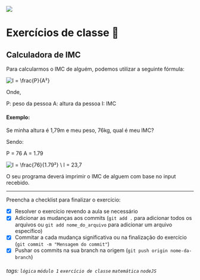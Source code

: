 ![](https://i.imgur.com/xG74tOh.png)

# Exercícios de classe 🏫

## Calculadora de IMC

Para calcularmos o IMC de alguém, podemos utilizar a seguinte fórmula:

![I = \frac{P}{A²}](https://i.imgur.com/k1TLYyC.png)

Onde,

P: peso da pessoa
A: altura da pessoa
I: IMC

#### Exemplo:

Se minha altura é 1,79m e meu peso, 76kg, qual é meu IMC?

Sendo:

P = 76
A = 1.79

![I = \frac{76}{1.79²} \\ I = 23,7](https://i.imgur.com/U05asiT.png)

O seu programa deverá imprimir o IMC de alguem com base no input recebido.

---

Preencha a checklist para finalizar o exercício:

- [X] Resolver o exercício revendo a aula se necessário
- [X] Adicionar as mudanças aos commits (`git add .` para adicionar todos os arquivos ou `git add nome_do_arquivo` para adicionar um arquivo específico)
- [X] Commitar a cada mudança significativa ou na finalização do exercício (`git commit -m "Mensagem do commit"`)
- [X] Pushar os commits na sua branch na origem (`git push origin nome-da-branch`)

###### tags: `lógica` `módulo 1` `exercício de classe` `matemática` `nodeJS`
